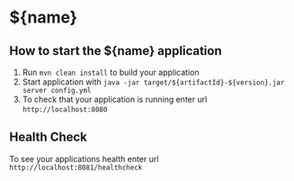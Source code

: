 # ${name}

How to start the ${name} application
---

1. Run `mvn clean install` to build your application
1. Start application with `java -jar target/${artifactId}-${version}.jar server config.yml`
1. To check that your application is running enter url `http://localhost:8080`

Health Check
---

To see your applications health enter url `http://localhost:8081/healthcheck`
